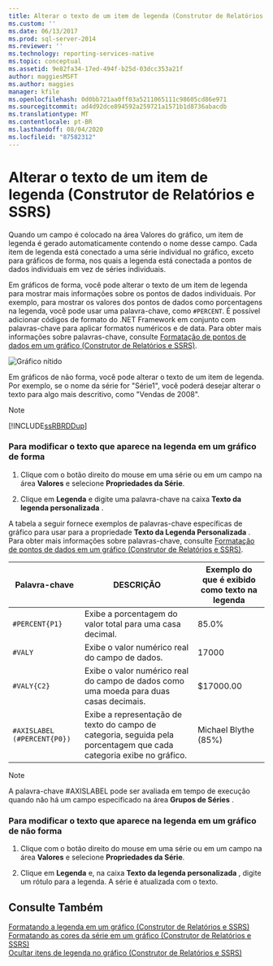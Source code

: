 ```yaml
---
title: Alterar o texto de um item de legenda (Construtor de Relatórios e SSRS) | Microsoft Docs
ms.custom: ''
ms.date: 06/13/2017
ms.prod: sql-server-2014
ms.reviewer: ''
ms.technology: reporting-services-native
ms.topic: conceptual
ms.assetid: 9e82fa34-17ed-494f-b25d-03dcc353a21f
author: maggiesMSFT
ms.author: maggies
manager: kfile
ms.openlocfilehash: 0d0bb721aa0ff03a5211065111c98605cd86e971
ms.sourcegitcommit: ad4d92dce894592a259721a1571b1d8736abacdb
ms.translationtype: MT
ms.contentlocale: pt-BR
ms.lasthandoff: 08/04/2020
ms.locfileid: "87582312"
---
```

# <a name="change-the-text-of-a-legend-item-report-builder-and-ssrs"></a>Alterar o texto de um item de legenda (Construtor de Relatórios e SSRS)
  Quando um campo é colocado na área Valores do gráfico, um item de legenda é gerado automaticamente contendo o nome desse campo. Cada item de legenda está conectado a uma série individual no gráfico, exceto para gráficos de forma, nos quais a legenda está conectada a pontos de dados individuais em vez de séries individuais.  
  
 Em gráficos de forma, você pode alterar o texto de um item de legenda para mostrar mais informações sobre os pontos de dados individuais. Por exemplo, para mostrar os valores dos pontos de dados como porcentagens na legenda, você pode usar uma palavra-chave, como `#PERCENT`. É possível adicionar códigos de formato do .NET Framework em conjunto com palavras-chave para aplicar formatos numéricos e de data. Para obter mais informações sobre palavras-chave, consulte [Formatação de pontos de dados em um gráfico &#40;Construtor de Relatórios e SSRS&#41;](formatting-data-points-on-a-chart-report-builder-and-ssrs.md).  
  
 ![Gráfico nítido](../media/sharpchart.png "Gráfico nítido")  
  
 Em gráficos de não forma, você pode alterar o texto de um item de legenda. Por exemplo, se o nome da série for "Série1", você poderá desejar alterar o texto para algo mais descritivo, como "Vendas de 2008".  
  
> [!NOTE]  
>  [!INCLUDE[ssRBRDDup](../../includes/ssrbrddup-md.md)]  
  
### <a name="to-modify-the-text-that-appears-in-the-legend-on-a-shape-chart"></a>Para modificar o texto que aparece na legenda em um gráfico de forma  
  
1.  Clique com o botão direito do mouse em uma série ou em um campo na área **Valores** e selecione **Propriedades da Série**.  
  
2.  Clique em **Legenda** e digite uma palavra-chave na caixa **Texto da legenda personalizada** .  
  
 A tabela a seguir fornece exemplos de palavras-chave específicas de gráfico para usar para a propriedade **Texto da Legenda Personalizada** . Para obter mais informações sobre palavras-chave, consulte [Formatação de pontos de dados em um gráfico &#40;Construtor de Relatórios e SSRS&#41;](formatting-data-points-on-a-chart-report-builder-and-ssrs.md).  
  
|Palavra-chave|DESCRIÇÃO|Exemplo do que é exibido como texto na legenda|  
|-------------|-----------------|---------------------------------------------------|  
|`#PERCENT{P1}`|Exibe a porcentagem do valor total para uma casa decimal.|85.0%|  
|`#VALY`|Exibe o valor numérico real do campo de dados.|17000|  
|`#VALY{C2}`|Exibe o valor numérico real do campo de dados como uma moeda para duas casas decimais.|$17000.00|  
|`#AXISLABEL (#PERCENT{P0})`|Exibe a representação de texto do campo de categoria, seguida pela porcentagem que cada categoria exibe no gráfico.|Michael Blythe (85%)|  
  
> [!NOTE]  
>  A palavra-chave #AXISLABEL pode ser avaliada em tempo de execução quando não há um campo especificado na área **Grupos de Séries** .  
  
### <a name="to-modify-the-text-that-appears-in-the-legend-on-a-non-shape-chart"></a>Para modificar o texto que aparece na legenda em um gráfico de não forma  
  
1.  Clique com o botão direito do mouse em uma série ou em um campo na área **Valores** e selecione **Propriedades da Série**.  
  
2.  Clique em **Legenda** e, na caixa **Texto da legenda personalizada** , digite um rótulo para a legenda. A série é atualizada com o texto.  
  
## <a name="see-also"></a>Consulte Também  
 [Formatando a legenda em um gráfico &#40;Construtor de Relatórios e SSRS&#41;](chart-legend-formatting-report-builder.md)   
 [Formatando as cores da série em um gráfico &#40;Construtor de Relatórios e SSRS&#41;](formatting-series-colors-on-a-chart-report-builder-and-ssrs.md)   
 [Ocultar itens de legenda no gráfico &#40;Construtor de Relatórios e SSRS&#41;](chart-legend-hide-items-report-builder.md)  
  
  
